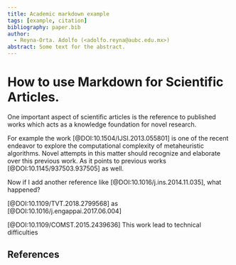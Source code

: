 ```yaml
---
title: Academic markdown example
tags: [example, citation]
bibliography: paper.bib
author:
  - Reyna-Orta. Adolfo (<adolfo.reyna@aubc.edu.mx>)
abstract: Some text for the abstract.
---
```


# How to use Markdown for Scientific Articles.

One important aspect of scientific articles is the reference to published works which acts as a knowledge foundation for novel research.

For example the work [@DOI:10.1504/IJSI.2013.055801] is one of the recent endeavor to explore the computational complexity of metaheuristic algorithms.
Novel attempts in this matter should recognize and elaborate over this previous work.
As it points to previous works [@DOI:10.1145/937503.937505] as well.

Now if I add another reference like [@DOI:10.1016/j.ins.2014.11.035], what happened?

[@DOI:10.1109/TVT.2018.2799568] as [@DOI:10.1016/j.engappai.2017.06.004]

[@DOI:10.1109/COMST.2015.2439636] This work lead to technical difficulties



## References
